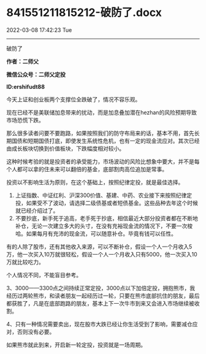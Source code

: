 # 841551211815212-破防了.docx

2022-03-08 17:42:23 Tue

----

破防了

__作者：二师父__

__微信公众号：二师父定投__

__ID:ershifudt88__

今天上证和创业板两个支撑位全跌破了，情况不容乐观。

现在已经不是美联储加息带来的扰动，而是加息叠加潜在hezhan的风险预期导致市场恐慌下跌。

那么很多读者问要不要跑路，如果按照我们的防守布局来的话，基本不用，首先长期国债和短期国债打底，即使发生系统性危机，也有一定的现金流应对。其次已经由成长板块切换到价值板块，下跌幅度相对较小。

这种时候考验的就是投资者的承受能力，市场波动的风险比想象中要大，并不是每个人都可以拿的住未来可以翻倍的基金，底部割肉高位追加是常事。

投资以不影响生活为原则，在这个基础上，按照纪律定投，就是最佳选择。

1. 上证指数、中证红利、沪深300价值、基建、中药、农业接下来按照纪律定投，如果受不了波动，请选择二级债基或者短债基金。这些品种去年这个时候就已经介绍过了。
2. 不要抄底，新手死于追高，老手死于抄底，相信最近大部分投资者都在不断地补仓，无论一次建立多大的头寸，在没有充裕现金流的情况下，不要一次梭哈。如果每月有充沛的现金流，可以随意补仓。毕竟有钱可以任性。

有的人除了股市，还有其他收入来源，可以不断补仓，假设一个人一个月收入5万，他一次买入10万就很轻松，假设一个人一个月收入只有5000，他一次买入10万就比较吃力。

个人情况不同，不能盲目参考。

3、3000——3300点之间持续正常定投，3000点以下加倍定投，拥抱熊市，我经历过两轮熊市，和读者朋友一起经历过一轮，只要在熊市底部抗住的朋友，最后都获胜了，凡是在底部跑路的朋友，基本上下一次牛市到来又会进入市场继续被收割。

4、只有一种情况需要卖出，现在股市大跌已经让你生活受到了影响，需要减仓应对，否则没有必要。

如果熊市就此到来，开启新一轮定投，投资就是一场周期。

